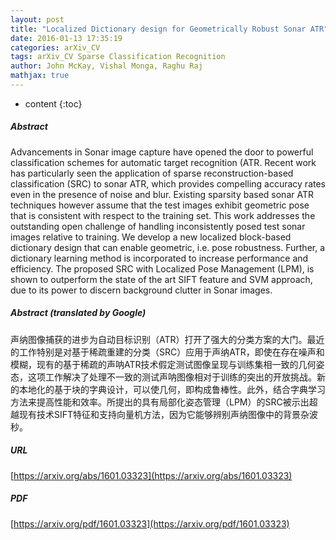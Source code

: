 ```yaml
---
layout: post
title: "Localized Dictionary design for Geometrically Robust Sonar ATR"
date: 2016-01-13 17:35:19
categories: arXiv_CV
tags: arXiv_CV Sparse Classification Recognition
author: John McKay, Vishal Monga, Raghu Raj
mathjax: true
---
```


* content
{:toc}

##### Abstract
Advancements in Sonar image capture have opened the door to powerful classification schemes for automatic target recognition (ATR. Recent work has particularly seen the application of sparse reconstruction-based classification (SRC) to sonar ATR, which provides compelling accuracy rates even in the presence of noise and blur. Existing sparsity based sonar ATR techniques however assume that the test images exhibit geometric pose that is consistent with respect to the training set. This work addresses the outstanding open challenge of handling inconsistently posed test sonar images relative to training. We develop a new localized block-based dictionary design that can enable geometric, i.e. pose robustness. Further, a dictionary learning method is incorporated to increase performance and efficiency. The proposed SRC with Localized Pose Management (LPM), is shown to outperform the state of the art SIFT feature and SVM approach, due to its power to discern background clutter in Sonar images.

##### Abstract (translated by Google)
声纳图像捕获的进步为自动目标识别（ATR）打开了强大的分类方案的大门。最近的工作特别是对基于稀疏重建的分类（SRC）应用于声纳ATR，即使在存在噪声和模糊，现有的基于稀疏的声呐ATR技术假定测试图像呈现与训练集相一致的几何姿态，这项工作解决了处理不一致的测试声呐图像相对于训练的突出的开放挑战。新的本地化的基于块的字典设计，可以使几何，即构成鲁棒性。此外，结合字典学习方法来提高性能和效率。所提出的具有局部化姿态管理（LPM）的SRC被示出超越现有技术SIFT特征和支持向量机方法，因为它能够辨别声纳图像中的背景杂波秒。

##### URL
[https://arxiv.org/abs/1601.03323](https://arxiv.org/abs/1601.03323)

##### PDF
[https://arxiv.org/pdf/1601.03323](https://arxiv.org/pdf/1601.03323)

